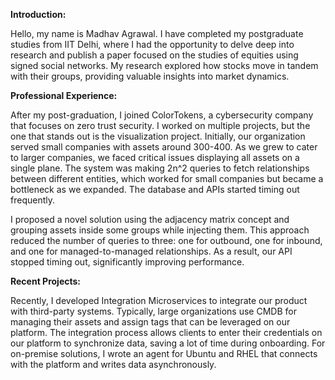 

**Introduction:**

Hello, my name is Madhav Agrawal. I have completed my postgraduate studies from IIT Delhi, where I had the opportunity to delve deep into research and publish a paper focused on the studies of equities using signed social networks. My research explored how stocks move in tandem with their groups, providing valuable insights into market dynamics.

**Professional Experience:**

After my post-graduation, I joined ColorTokens, a cybersecurity company that focuses on zero trust security. I worked on multiple projects, but the one that stands out is the visualization project. Initially, our organization served small companies with assets around 300-400. As we grew to cater to larger companies, we faced critical issues displaying all assets on a single plane. The system was making 2n^2 queries to fetch relationships between different entities, which worked for small companies but became a bottleneck as we expanded. The database and APIs started timing out frequently.

I proposed a novel solution using the adjacency matrix concept and grouping assets inside some groups while injecting them. This approach reduced the number of queries to three: one for outbound, one for inbound, and one for managed-to-managed relationships. As a result, our API stopped timing out, significantly improving performance.

**Recent Projects:**

Recently, I developed Integration Microservices to integrate our product with third-party systems. Typically, large organizations use CMDB for managing their assets and assign tags that can be leveraged on our platform. The integration process allows clients to enter their credentials on our platform to synchronize data, saving a lot of time during onboarding. For on-premise solutions, I wrote an agent for Ubuntu and RHEL that connects with the platform and writes data asynchronously.
